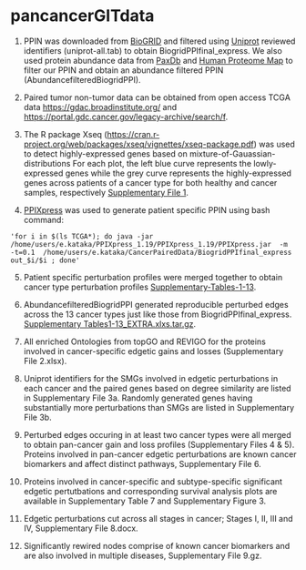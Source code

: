 # pancancerGITdata
1. PPIN was downloaded from [BioGRID](https://thebiogrid.org/download.php) and filtered using [Uniprot](http://www.uniprot.org/) reviewed identifiers (uniprot-all.tab) to obtain BiogridPPIfinal_express. We also used protein abundance data from [PaxDb](http://pax-db.org/species/9606/H.%20sapiens) and [Human Proteome Map](http://www.humanproteomemap.org/) to filter our PPIN and obtain an abundance filtered PPIN (AbundancefilteredBiogridPPI).

2. Paired tumor non-tumor data can be obtained from open access TCGA data <https://gdac.broadinstitute.org/> and <https://portal.gdc.cancer.gov/legacy-archive/search/f>.

3. The R package Xseq (https://cran.r-project.org/web/packages/xseq/vignettes/xseq-package.pdf) was used to detect highly-expressed genes based on mixture-of-Gauassian-distributions For each plot, the left blue curve represents the lowly-expressed genes while the grey curve represents the highly-expressed genes across patients of a cancer type for both healthy and cancer samples, respectively [Supplementary File 1](https://drive.google.com/open?id=1ci6TgK7qMl1fKsulgDsaYWVTGCSK0y-e).

4. [PPIXpress](https://sourceforge.net/projects/ppixpress/) was used to generate patient specific PPIN using bash command: 

```bashscript
'for i in $(ls TCGA*); do java -jar /home/users/e.kataka/PPIXpress_1.19/PPIXpress_1.19/PPIXpress.jar  -m  -t=0.1  /home/users/e.kataka/CancerPairedData/BiogridPPIfinal_express  out_$i/$i ; done'
```
5. Patient specific perturbation profiles were merged together to obtain cancer type perturbation profiles [Supplementary-Tables-1-13](https://drive.google.com/open?id=0Bz3WS2e_jQ6xU09NN19TWTJVSmM).

6. AbundancefilteredBiogridPPI generated reproducible perturbed edges across the 13 cancer types just like those from BiogridPPIfinal_express. [Supplementary Tables1-13_EXTRA.xlxs.tar.gz](https://drive.google.com/open?id=1AvUBF5WHf-ackau_gwTa7O1WEGjPodsP).

7. All enriched Ontologies from topGO and REVIGO for the proteins involved in cancer-specific edgetic gains and losses (Supplementary File 2.xlsx).  

8. Uniprot identifiers for the SMGs involved in edgetic perturbations in each cancer and the paired genes based on degree similarity are listed in Supplementary File 3a. Randomly generated genes having substantially more perturbations than SMGs are listed in Supplementary File 3b.

9. Perturbed edges occuring in at least two cancer types were all merged to obtain pan-cancer gain and loss profiles (Supplementary Files 4 & 5). Proteins involved in pan-cancer edgetic perturbations are known cancer biomarkers and affect distinct pathways, Supplementary File 6.

10. Proteins involved in cancer-specific and subtype-specific significant edgetic pertutbations and corresponding survival analysis plots are available in Supplementary Table 7 and Supplementary Figure 3.

11. Edgetic perturbations cut across all stages in cancer; Stages I, II, III and IV, Supplementary File 8.docx.

12. Significantly rewired nodes comprise of known cancer biomarkers and are also involved in multiple diseases, Supplementary File 9.gz.
 
